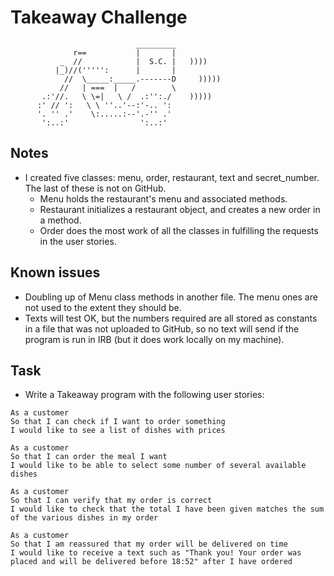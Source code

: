 Takeaway Challenge
==================
```
                            _________
              r==           |       |
           _  //            |  S.C. |   ))))
          |_)//(''''':      |       |
            //  \_____:_____.-------D     )))))
           //   | ===  |   /        \
       .:'//.   \ \=|   \ /  .:'':./    )))))
      :' // ':   \ \ ''..'--:'-.. ':
      '. '' .'    \:.....:--'.-'' .'
       ':..:'                ':..:'

 ```

Notes
-------

* I created five classes: menu, order, restaurant, text and secret_number. The last of these is not on GitHub.
  * Menu holds the restaurant's menu and associated methods.
  * Restaurant initializes a restaurant object, and creates a new order in a method.
  * Order does the most work of all the classes in fulfilling the requests in the user stories.


Known issues
-------
* Doubling up of Menu class methods in another file. The menu ones are not used to the extent they should be.
* Texts will test OK, but the numbers required are all stored as constants in a file that was not uploaded to GitHub, so no text will send if the program is run in IRB (but it does work locally on my machine).


Task
-----


* Write a Takeaway program with the following user stories:

```
As a customer
So that I can check if I want to order something
I would like to see a list of dishes with prices

As a customer
So that I can order the meal I want
I would like to be able to select some number of several available dishes

As a customer
So that I can verify that my order is correct
I would like to check that the total I have been given matches the sum of the various dishes in my order

As a customer
So that I am reassured that my order will be delivered on time
I would like to receive a text such as "Thank you! Your order was placed and will be delivered before 18:52" after I have ordered
```
